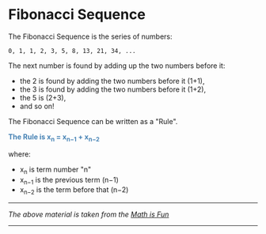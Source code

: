 # Fibonacci Sequence

The Fibonacci Sequence is the series of numbers:

```
0, 1, 1, 2, 3, 5, 8, 13, 21, 34, ...
```

The next number is found by adding up the two numbers before it:

- the 2 is found by adding the two numbers before it (1+1),
- the 3 is found by adding the two numbers before it (1+2),
- the 5 is (2+3),
- and so on!

The Fibonacci Sequence can be written as a "Rule".

<p style="color:steelblue"><b>The Rule is x<sub>n</sub> = x<sub>n−1</sub> + x<sub>n−2</sub></b><p>

where:

- x<sub>n</sub> is term number "n"
- x<sub>n−1</sub> is the previous term (n−1)
- x<sub>n−2</sub> is the term before that (n−2)

---

*The above material is taken from the [Math is Fun](https://www.mathsisfun.com/numbers/fibonacci-sequence.html)*

---


